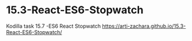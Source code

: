 # 15.3-React-ES6-Stopwatch
Kodilla task 15.7 -ES6 React Stopwatch
https://arti-zachara.github.io/15.3-React-ES6-Stopwatch/
